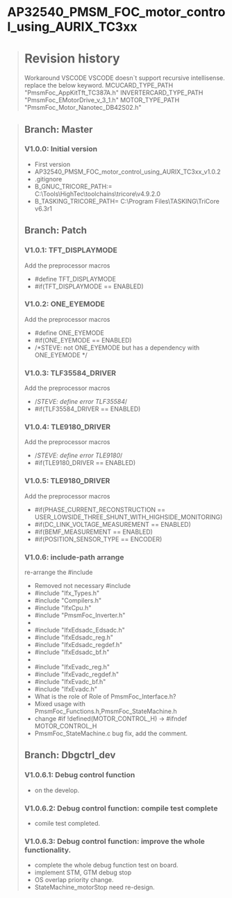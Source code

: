 AP32540_PMSM_FOC_motor_control_using_AURIX_TC3xx
==
># Revision history
> Workaround VSCODE
VSCODE doesn`t support recursive intellisense.
replace the below keyword.
MCUCARD_TYPE_PATH
"PmsmFoc_AppKitTft_TC387A.h"
INVERTERCARD_TYPE_PATH
"PmsmFoc_EMotorDrive_v_3_1.h"
MOTOR_TYPE_PATH
"PmsmFoc_Motor_Nanotec_DB42S02.h"

>## Branch: Master
>### V1.0.0: Initial version
> * First version
> * AP32540_PMSM_FOC_motor_control_using_AURIX_TC3xx_v1.0.2
> * .gitignore
> * B_GNUC_TRICORE_PATH:=  C:\Tools\HighTec\toolchains\tricore\v4.9.2.0
> * B_TASKING_TRICORE_PATH= C:\Program Files\TASKING\TriCore v6.3r1
>## Branch: Patch
>### V1.0.1: TFT_DISPLAYMODE
> Add the preprocessor macros
> * #define TFT_DISPLAYMODE
> * #if(TFT_DISPLAYMODE == ENABLED)
>### V1.0.2: ONE_EYEMODE
> Add the preprocessor macros
> * #define ONE_EYEMODE
> * #if(ONE_EYEMODE == ENABLED)
> * /*STEVE: not ONE_EYEMODE but has a dependency with ONE_EYEMODE */
>### V1.0.3: TLF35584_DRIVER
> Add the preprocessor macros
> * /*STEVE: define error TLF35584*/
> * #if(TLF35584_DRIVER == ENABLED)
>### V1.0.4: TLE9180_DRIVER
> Add the preprocessor macros
> * /*STEVE: define error TLE9180*/
> * #if(TLE9180_DRIVER == ENABLED)
>### V1.0.5: TLE9180_DRIVER
> Add the preprocessor macros
> * #if(PHASE_CURRENT_RECONSTRUCTION == USER_LOWSIDE_THREE_SHUNT_WITH_HIGHSIDE_MONITORING)
> * #if(DC_LINK_VOLTAGE_MEASUREMENT == ENABLED)
> * #if(BEMF_MEASUREMENT == ENABLED)
> * #if(POSITION_SENSOR_TYPE == ENCODER)
>### V1.0.6: include-path arrange
> re-arrange the #include
> * Removed not necessary #include
> * #include "Ifx_Types.h"
> * #include "Compilers.h"
> * #include "IfxCpu.h"
> * #include "PmsmFoc_Inverter.h"
> * 
> * #include "IfxEdsadc_Edsadc.h"
> * #include "IfxEdsadc_reg.h"
> * #include "IfxEdsadc_regdef.h"
> * #include "IfxEdsadc_bf.h"
> * 
> * #include "IfxEvadc_reg.h"
> * #include "IfxEvadc_regdef.h"
> * #include "IfxEvadc_bf.h"
> * #include "IfxEvadc.h"
> * What is the role of Role of PmsmFoc_Interface.h?
> * Mixed usage with PmsmFoc_Functions.h,PmsmFoc_StateMachine.h
> * change #if !defined(MOTOR_CONTROL_H) -> #ifndef MOTOR_CONTROL_H
> * PmsmFoc_StateMachine.c bug fix, add the comment.
>## Branch: Dbgctrl_dev
>### V1.0.6.1: Debug control function
> * on the develop.
>### V1.0.6.2: Debug control function: compile test complete
> * comile test completed.
>### V1.0.6.3: Debug control function: improve the whole functionality.
> * complete the whole debug function test on board.
> * implement STM, GTM debug stop
> * OS overlap priority change.
> * StateMachine_motorStop need re-design.